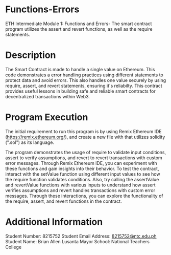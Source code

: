 # Functions-Errors
ETH Intermediate Module 1: Functions and Errors- The smart contract program utilizes the assert and revert functions, as well as the require statements.

# Description
The Smart Contract is made to handle a single value on Ethereum. This code demonstrates a error handling practices using different statements to protect data and avoid errors. This also handles one value securely by using require, assert, and revert statements, ensuring it's reliabilty. This contract provides useful lessons in building safe and reliable smart contracts for decentralized transactions within Web3.

# Program Execution
The initial requirement to run this program is by using Remix Ethereum IDE (https://remix.ethereum.org/), and create a new file with that utilizes solidity (".sol") as its language.

The program demonstrates the usage of require to validate input conditions, assert to verify assumptions, and revert to revert transactions with custom error messages. Through Remix Ethereum IDE, you can experiment with these functions and gain insights into their behavior. To test the contract, interact with the setValue function using different input values to see how the require function validates conditions. Also, try calling the assertValue and revertValue functions with various inputs to understand how assert verifies assumptions and revert handles transactions with custom error messages. Through these interactions, you can explore the functionality of the require, assert, and revert functions in the contract.

# Additional Information
Student Number: 8215752
Student Email Address: 8215752@ntc.edu.ph
Student Name: Brian Allen Lusanta Mayor
School: National Teachers College
